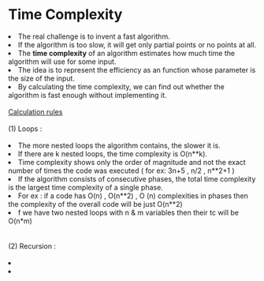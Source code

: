 # Time Complexity

<li>The real challenge is to invent a fast algorithm.</li>
<li>If the algorithm is too slow, it will get only partial points or no points at all.</li>
<li>The <b>time complexity</b> of an algorithm estimates how much time the algorithm will use for some input.</li>
<li>The idea is to represent the efficiency as an function whose parameter is the size of the input. </li>
<li>By calculating the time complexity, we can find out whether the algorithm is fast enough without implementing it.</li>
<br>
<ins>Calculation rules</ins>
<br><br>
(1) Loops : 
<br><br>
<li>The more nested loops the algorithm contains, the slower it is.</li>
<li>If there are k nested loops, the time complexity is O(n**k).</li>
<li>Time complexity shows only the order of magnitude and not the exact number of times the code was executed ( for ex: 3n+5 , n/2 , n**2+1 )</li>
<li>If the algorithm consists of consecutive phases, the total time complexity is the largest time complexity of a single phase.</li>
<li>For ex : if a code has O(n) , O(n**2) , O (n) complexities in phases then the complexity of the overall code will be just O(n**2)</li>
<li>f we have two nested loops with n & m variables then their tc will be O(n*m)</li>
<br><br>
(2) Recursion : 
<br><br>
<li></li>
<li></li>
